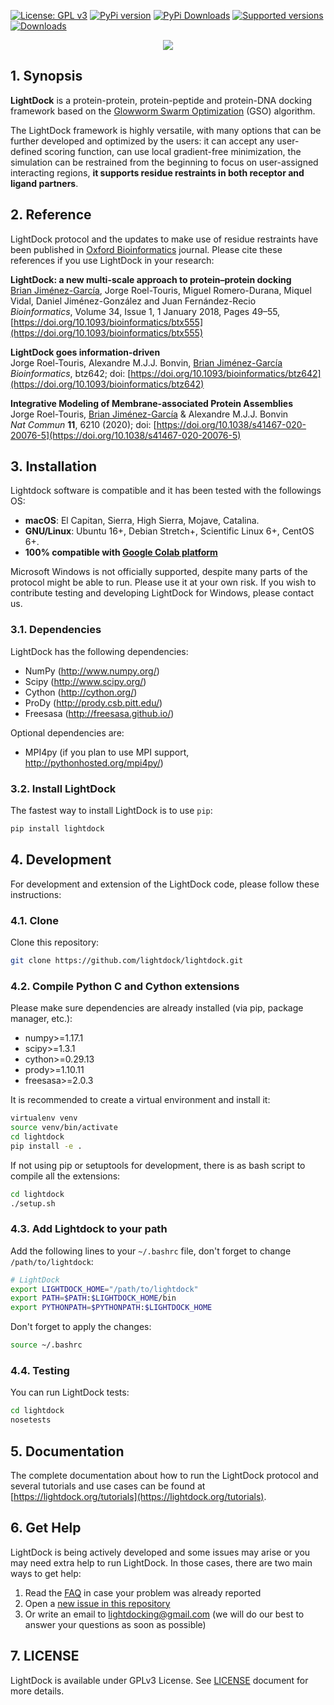 [![License: GPL v3](https://img.shields.io/badge/License-GPLv3-blue.svg)](https://www.gnu.org/licenses/gpl-3.0)
[![PyPi version](https://img.shields.io/pypi/v/lightdock.svg)](https://pypi.org/project/lightdock/)
[![PyPi Downloads](https://img.shields.io/pypi/dm/lightdock?label=PyPI%20Downloads)](https://pypistats.org/packages/lightdock)
[![Supported versions](https://img.shields.io/pypi/pyversions/lightdock.svg)](https://pypi.org/project/lightdock)
[![Downloads](https://static.pepy.tech/personalized-badge/lightdock?period=total&units=international_system&left_color=black&right_color=orange&left_text=Downloads)](https://pepy.tech/project/lightdock)
 
<p align="center">
    <img src="https://lightdock.org/assets/images/lightdock_logo.png">
</p>

## 1. Synopsis
**LightDock** is a protein-protein, protein-peptide and protein-DNA docking framework based on the [Glowworm Swarm Optimization](https://link.springer.com/article/10.1007/s11721-008-0021-5) (GSO) algorithm.

The LightDock framework is highly versatile, with many options that can be further developed and optimized by the users: it can accept any user-defined scoring function, can use local gradient-free minimization, the simulation can be restrained from the beginning to focus on user-assigned interacting regions, **it supports residue restraints in both receptor and ligand partners**.

## 2. Reference
LightDock protocol and the updates to make use of residue restraints have been published in [Oxford Bioinformatics](https://academic.oup.com/bioinformatics) journal. Please cite these references if you use LightDock in your research:

**LightDock: a new multi-scale approach to protein–protein docking**<br>
[Brian Jiménez-García](http://bjimenezgarcia.com), Jorge Roel-Touris, Miguel Romero-Durana, Miquel Vidal, Daniel Jiménez-González and Juan Fernández-Recio<br>
*Bioinformatics*, Volume 34, Issue 1, 1 January 2018, Pages 49–55, [https://doi.org/10.1093/bioinformatics/btx555](https://doi.org/10.1093/bioinformatics/btx555)

**LightDock goes information-driven**<br>
Jorge Roel-Touris, Alexandre M.J.J. Bonvin, [Brian Jiménez-García](http://bjimenezgarcia.com)<br>
*Bioinformatics*, btz642; doi: [https://doi.org/10.1093/bioinformatics/btz642](https://doi.org/10.1093/bioinformatics/btz642)

**Integrative Modeling of Membrane-associated Protein Assemblies**<br>
Jorge Roel-Touris, [Brian Jiménez-García](https://bjimenezgarcia.com) & Alexandre M.J.J. Bonvin<br>
*Nat Commun* **11**, 6210 (2020); doi: [https://doi.org/10.1038/s41467-020-20076-5](https://doi.org/10.1038/s41467-020-20076-5)

## 3. Installation

Lightdock software is compatible and it has been tested with the followings OS:

* **macOS**: El Capitan, Sierra, High Sierra, Mojave, Catalina.
* **GNU/Linux**: Ubuntu 16+, Debian Stretch+, Scientific Linux 6+, CentOS 6+.
* **100% compatible with [Google Colab platform](https://colab.research.google.com/)**

Microsoft Windows is not officially supported, despite many parts of the protocol might be able to run. Please use it at your own risk. If you wish to contribute testing and developing LightDock for Windows, please contact us.

### 3.1. Dependencies
LightDock has the following dependencies:

* NumPy (<http://www.numpy.org/>)
* Scipy (<http://www.scipy.org/>)
* Cython (<http://cython.org/>)
* ProDy (<http://prody.csb.pitt.edu/>)
* Freesasa (<http://freesasa.github.io/>)

Optional dependencies are:

* MPI4py (if you plan to use MPI support, <http://pythonhosted.org/mpi4py/>)

### 3.2. Install LightDock
The fastest way to install LightDock is to use `pip`:

```bash
pip install lightdock
```

## 4. Development
For development and extension of the LightDock code, please follow these instructions:

### 4.1. Clone
Clone this repository:

```bash
git clone https://github.com/lightdock/lightdock.git
```

### 4.2. Compile Python C and Cython extensions

Please make sure dependencies are already installed (via pip, package manager, etc.):

* numpy>=1.17.1
* scipy>=1.3.1
* cython>=0.29.13
* prody>=1.10.11
* freesasa>=2.0.3

It is recommended to create a virtual environment and install it:

```bash
virtualenv venv
source venv/bin/activate
cd lightdock
pip install -e .
```

If not using pip or setuptools for development, there is as bash script to compile all the extensions:

```bash
cd lightdock
./setup.sh
```

### 4.3. Add Lightdock to your path

Add the following lines to your `~/.bashrc` file, don't forget to change `/path/to/lightdock`:

```bash
# LightDock
export LIGHTDOCK_HOME="/path/to/lightdock"
export PATH=$PATH:$LIGHTDOCK_HOME/bin
export PYTHONPATH=$PYTHONPATH:$LIGHTDOCK_HOME
```

Don't forget to apply the changes:

```bash
source ~/.bashrc
```

### 4.4. Testing

You can run LightDock tests:

```bash
cd lightdock
nosetests
```

## 5. Documentation

The complete documentation about how to run the LightDock protocol and several tutorials and use cases can be found at [https://lightdock.org/tutorials](https://lightdock.org/tutorials).


## 6. Get Help

LightDock is being actively developed and some issues may arise or you may need extra help to run LightDock. In those cases, there are two main ways to get help:

1. Read the [FAQ](https://lightdock.org/tutorials/faq) in case your problem was already reported
2. Open a [new issue in this repository](https://github.com/lightdock/lightdock/issues/new)
3. Or write an email to <lightdocking@gmail.com> (we will do our best to answer your questions as soon as possible)

## 7. LICENSE

LightDock is available under GPLv3 License. See [LICENSE](LICENSE) document for more details.

